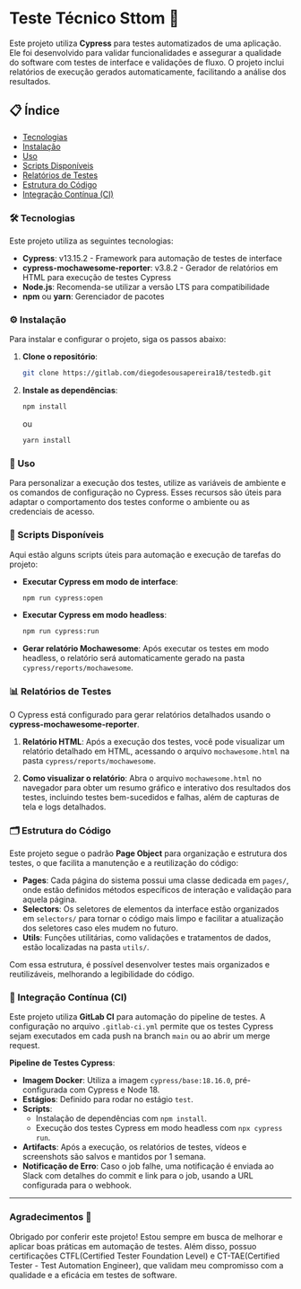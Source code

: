 
# Teste Técnico Sttom 🚀

Este projeto utiliza **Cypress** para testes automatizados de uma aplicação. Ele foi desenvolvido para validar funcionalidades e assegurar a qualidade do software com testes de interface e validações de fluxo. O projeto inclui relatórios de execução gerados automaticamente, facilitando a análise dos resultados.

## 📋 Índice
- [Tecnologias](#tecnologias)
- [Instalação](#instalação)
- [Uso](#uso)
- [Scripts Disponíveis](#scripts-disponíveis)
- [Relatórios de Testes](#relatórios-de-testes)
- [Estrutura do Código](#estrutura-do-código)
- [Integração Contínua (CI)](#integração-contínua-ci)

### 🛠 Tecnologias
Este projeto utiliza as seguintes tecnologias:
- **Cypress**: v13.15.2 - Framework para automação de testes de interface
- **cypress-mochawesome-reporter**: v3.8.2 - Gerador de relatórios em HTML para execução de testes Cypress
- **Node.js**: Recomenda-se utilizar a versão LTS para compatibilidade
- **npm** ou **yarn**: Gerenciador de pacotes

### ⚙️ Instalação
Para instalar e configurar o projeto, siga os passos abaixo:

1. **Clone o repositório**:
   ```bash
   git clone https://gitlab.com/diegodesousapereira18/testedb.git
   ```

2. **Instale as dependências**:
   ```bash
   npm install
   ```
   ou
   ```bash
   yarn install
   ```

### 🚀 Uso
Para personalizar a execução dos testes, utilize as variáveis de ambiente e os comandos de configuração no Cypress. Esses recursos são úteis para adaptar o comportamento dos testes conforme o ambiente ou as credenciais de acesso.

### 📜 Scripts Disponíveis
Aqui estão alguns scripts úteis para automação e execução de tarefas do projeto:

- **Executar Cypress em modo de interface**:
  ```bash
  npm run cypress:open
  ```
- **Executar Cypress em modo headless**:
  ```bash
  npm run cypress:run
  ```
- **Gerar relatório Mochawesome**:
  Após executar os testes em modo headless, o relatório será automaticamente gerado na pasta `cypress/reports/mochawesome`.

### 📊 Relatórios de Testes
O Cypress está configurado para gerar relatórios detalhados usando o **cypress-mochawesome-reporter**.

1. **Relatório HTML**:
   Após a execução dos testes, você pode visualizar um relatório detalhado em HTML, acessando o arquivo `mochawesome.html` na pasta `cypress/reports/mochawesome`.

2. **Como visualizar o relatório**:
   Abra o arquivo `mochawesome.html` no navegador para obter um resumo gráfico e interativo dos resultados dos testes, incluindo testes bem-sucedidos e falhas, além de capturas de tela e logs detalhados.

### 🗂 Estrutura do Código

Este projeto segue o padrão **Page Object** para organização e estrutura dos testes, o que facilita a manutenção e a reutilização do código:

- **Pages**: Cada página do sistema possui uma classe dedicada em `pages/`, onde estão definidos métodos específicos de interação e validação para aquela página.
- **Selectors**: Os seletores de elementos da interface estão organizados em `selectors/` para tornar o código mais limpo e facilitar a atualização dos seletores caso eles mudem no futuro.
- **Utils**: Funções utilitárias, como validações e tratamentos de dados, estão localizadas na pasta `utils/`.

Com essa estrutura, é possível desenvolver testes mais organizados e reutilizáveis, melhorando a legibilidade do código.

### 🔄 Integração Contínua (CI)

Este projeto utiliza **GitLab CI** para automação do pipeline de testes. A configuração no arquivo `.gitlab-ci.yml` permite que os testes Cypress sejam executados em cada push na branch `main` ou ao abrir um merge request.

**Pipeline de Testes Cypress**:
- **Imagem Docker**: Utiliza a imagem `cypress/base:18.16.0`, pré-configurada com Cypress e Node 18.
- **Estágios**: Definido para rodar no estágio `test`.
- **Scripts**:
  - Instalação de dependências com `npm install`.
  - Execução dos testes Cypress em modo headless com `npx cypress run`.
- **Artifacts**: Após a execução, os relatórios de testes, vídeos e screenshots são salvos e mantidos por 1 semana.
- **Notificação de Erro**: Caso o job falhe, uma notificação é enviada ao Slack com detalhes do commit e link para o job, usando a URL configurada para o webhook.

---

### Agradecimentos 🙏
Obrigado por conferir este projeto! Estou sempre em busca de melhorar e aplicar boas práticas em automação de testes. Além disso, possuo certificações CTFL(Certified Tester Foundation Level) e CT-TAE(Certified Tester - Test Automation Engineer), que validam meu compromisso com a qualidade e a eficácia em testes de software.
